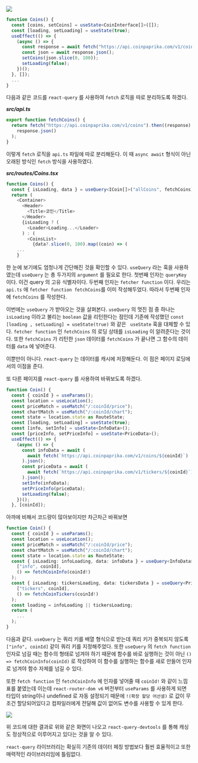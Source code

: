 ![](https://images.velog.io/images/shinwonse/post/508a3154-c053-4dc2-a06a-5e320ec6846f/image.png)
```typescript
function Coins() {
  const [coins, setCoins] = useState<CoinInterface[]>([]);
  const [loading, setLoading] = useState(true);
  useEffect(() => {
    (async () => {
      const response = await fetch("https://api.coinpaprika.com/v1/coins");
      const json = await response.json();
      setCoins(json.slice(0, 100));
      setLoading(false);
    })();
  }, []);
  ...
}
```
다음과 같은 코드를 ```react-query``` 를 사용하여 ```fetch``` 로직을 따로 분리하도록 하겠다.

***src/api.ts***
```typescript
export function fetchCoins() {
  return fetch("https://api.coinpaprika.com/v1/coins").then((response) =>
    response.json()
  );
}
```
이렇게 ```fetch``` 로직을 ```api.ts``` 파일에 따로 분리해둔다. 이 때 ```async await``` 형식이 아닌 오래된 방식인 ```fetch``` 방식을 사용하였다.

***src/routes/Coins.tsx***
```typescript
function Coins() {
  const { isLoading, data } = useQuery<ICoin[]>("allCoins", fetchCoins);
  return (
    <Container>
      <Header>
        <Title>코인</Title>
      </Header>
      {isLoading ? (
        <Loader>Loading...</Loader>
      ) : (
        <CoinsList>
          {data?.slice(0, 100).map((coin) => (
    ...
    }
```
한 눈에 보기에도 엄청나게 간단해진 것을 확인할 수 있다. ```useQuery``` 라는 훅을 사용하였는데 ```useQuery``` 는 총 두가지의 ```argument``` 를 필요로 한다. 첫번째 인자는 ```queryKey``` 이다. 이건 query 의 고유 식별자이다. 두번째 인자는 ```fetcher function``` 이다. 우리는 ```api.ts``` 에 ```fetcher function fetchCoins```를 이미 작성해두었다. 따라서 두번째 인자에 ```fetchCoins``` 를 작성한다.

이번에는 ```useQuery``` 가 받아오는 것을 살펴본다. ```useQuery``` 의 멋진 점 중 하나는 ```isLoading``` 이라고 불리는 ```boolean``` 값을 리턴한다는 점인데 기존에 작성했던 ```const [loading , setLoading] = useState(true)``` 와 같은 ``` useState``` 훅을 대체할 수 있다. ```fetcher function``` 인 ```fetchCoins``` 의 로딩 상태를 ```isLoading``` 이 알려준다는 것이다. 또한 ```fetchCoins``` 가 리턴한 ```json``` 데이터를 ```fetchCoins``` 가 끝나면 그 함수의 데이터를 ```data``` 에 넣어준다.

이뿐만이 아니다. ```react-query``` 는 데이터를 캐시에 저장해둔다. 이 점은 페이지 로딩에서의 이점을 준다.

또 다른 페이지를 ```react-query``` 를 사용하여 바꿔보도록 하겠다.
```typescript
function Coin() {
  const { coinId } = useParams();
  const location = useLocation();
  const priceMatch = useMatch("/:coinId/price");
  const chartMatch = useMatch("/:coinId/chart");
  const state = location.state as RouteState;
  const [loading, setLoading] = useState(true);
  const [info, setInfo] = useState<InfoData>();
  const [priceInfo, setPriceInfo] = useState<PriceData>();
  useEffect(() => {
    (async () => {
      const infoData = await (
        await fetch(`https://api.coinpaprika.com/v1/coins/${coinId}`)
      ).json();
      const priceData = await (
        await fetch(`https://api.coinpaprika.com/v1/tickers/${coinId}`)
      ).json();
      setInfo(infoData);
      setPriceInfo(priceData);
      setLoading(false);
    })();
  }, [coinId]);
```
아까에 비해서 코드량이 많아보이지만 차근차근 바꿔보면
```typescript
function Coin() {
  const { coinId } = useParams();
  const location = useLocation();
  const priceMatch = useMatch("/:coinId/price");
  const chartMatch = useMatch("/:coinId/chart");
  const state = location.state as RouteState;
  const { isLoading: infoLoading, data: infoData } = useQuery<InfoData>(
    ["info", coinId],
    () => fetchCoinInfo(coinId!)
  );
  const { isLoading: tickersLoading, data: tickersData } = useQuery<PriceData>(
    ["tickers", coinId],
    () => fetchCoinTickers(coinId!)
  );
  const loading = infoLoading || tickersLoading;
  return (
    ...
  );
}

```
다음과 같다. ```useQuery``` 는 쿼리 키를 배열 형식으로 받는데 쿼리 키가 중복되지 않도록 ```["info", coinId]``` 같이 쿼리 키를 지정해주었다. 또한 ```useQuery``` 의 ```fetch function``` 인자로 넘길 때는 함수의 형태로 넘겨야 하기 때문에 함수를 바로 실행하는 것이 아닌 ```() => fetchCoinInfo(coinId)``` 로 작성하여 이 함수를 실행하는 함수를 새로 만들어 인자로 넘겨야 함수 자체를 넘길 수 있다.

또한 ```fetch function``` 인 ```fetchCoinInfo``` 에 인자를 넣어줄 때 ```coinId!``` 와 같이 느낌표를 붙였는데 이는데 ```react-router-dom v6``` 버전부터 ```useParams``` 를 사용하게 되면 타입이 string이나 undefined 로 자동 설정되기 때문에 ```!(확장 할당 어선셜)``` 로 값이 무조건 할당되어있다고 컴파일러에게 전달해 값이 없어도 변수를 사용할 수 있게 한다.

![](https://images.velog.io/images/shinwonse/post/6c2c2ecd-c944-4942-8fdd-6d45042ecbd4/%E1%84%92%E1%85%AA%E1%84%86%E1%85%A7%E1%86%AB%20%E1%84%80%E1%85%B5%E1%84%85%E1%85%A9%E1%86%A8%202022-01-20%20%E1%84%8B%E1%85%A9%E1%84%92%E1%85%AE%204.32.44.gif)

위 코드에 대한 결과로 위와 같은 화면이 나오고 ```react-query-devtools``` 를 통해 캐싱도 정상적으로 이루어지고 있다는 것을 알 수 있다.

```react-query``` 라이브러리는 확실히 기존의 데이터 페칭 방법보다 훨씬 효율적이고 또한 매력적인 라이브러리임에 틀림없다.
